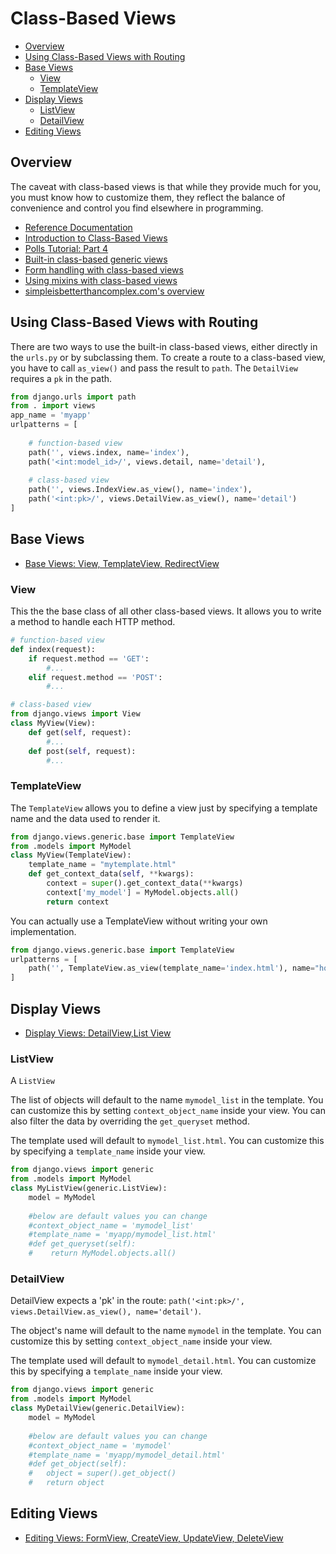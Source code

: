 

# Class-Based Views


- [Overview](#overview)
- [Using Class-Based Views with Routing](#using-class-based-views-with-routing)
- [Base Views](#base-views)
  - [View](#view)
  - [TemplateView](#templateview)
- [Display Views](#display-views)
  - [ListView](#listview)
  - [DetailView](#detailview)
- [Editing Views](#editing-views)


## Overview

The caveat with class-based views is that while they provide much for you, you must know how to customize them, they reflect the balance of convenience and control you find elsewhere in programming.

- [Reference Documentation](https://docs.djangoproject.com/en/3.1/ref/class-based-views/)
- [Introduction to Class-Based Views](https://docs.djangoproject.com/en/3.1/topics/class-based-views/intro/)
- [Polls Tutorial: Part 4](https://docs.djangoproject.com/en/3.1/intro/tutorial04/#use-generic-views-less-code-is-better)
- [Built-in class-based generic views](https://docs.djangoproject.com/en/3.1/topics/class-based-views/generic-display/)
- [Form handling with class-based views](https://docs.djangoproject.com/en/3.1/topics/class-based-views/generic-editing/)
- [Using mixins with class-based views](https://docs.djangoproject.com/en/3.1/topics/class-based-views/mixins/)
- [simpleisbetterthancomplex.com's overview](https://simpleisbetterthancomplex.com/article/2017/03/21/class-based-views-vs-function-based-views.html)


## Using Class-Based Views with Routing

There are two ways to use the built-in class-based views, either directly in the `urls.py` or by subclassing them. To create a route to a class-based view, you have to call `as_view()` and pass the result to `path`. The `DetailView` requires a `pk` in the path.

```python
from django.urls import path
from . import views
app_name = 'myapp'
urlpatterns = [
    
    # function-based view
    path('', views.index, name='index'),
    path('<int:model_id>/', views.detail, name='detail'),
    
    # class-based view
    path('', views.IndexView.as_view(), name='index'),
    path('<int:pk>/', views.DetailView.as_view(), name='detail')
]
```

## Base Views

- [Base Views: View, TemplateView, RedirectView](https://docs.djangoproject.com/en/3.1/ref/class-based-views/base/)

### View

This the the base class of all other class-based views. It allows you to write a method to handle each HTTP method.

```python
# function-based view
def index(request):
    if request.method == 'GET':
        #...
    elif request.method == 'POST':
        #...

# class-based view
from django.views import View
class MyView(View):
    def get(self, request):
        #...
    def post(self, request):
        #...
```

### TemplateView

The `TemplateView` allows you to define a view just by specifying a template name and the data used to render it.

```python
from django.views.generic.base import TemplateView
from .models import MyModel
class MyView(TemplateView):
    template_name = "mytemplate.html"
    def get_context_data(self, **kwargs):
        context = super().get_context_data(**kwargs)
        context['my_model'] = MyModel.objects.all()
        return context
```

You can actually use a TemplateView without writing your own implementation.

```python
from django.views.generic.base import TemplateView
urlpatterns = [
    path('', TemplateView.as_view(template_name='index.html'), name="home"),
]
```


## Display Views

- [Display Views: DetailView,List View](https://docs.djangoproject.com/en/3.1/ref/class-based-views/generic-display/)

### ListView

A `ListView` 

The list of objects will default to the name `mymodel_list` in the template. You can customize this by setting `context_object_name` inside your view. You can also filter the data by overriding the `get_queryset` method.

The template used will default to `mymodel_list.html`. You can customize this by specifying a `template_name` inside your view.


```python
from django.views import generic
from .models import MyModel
class MyListView(generic.ListView):
    model = MyModel
    
    #below are default values you can change
    #context_object_name = 'mymodel_list'
    #template_name = 'myapp/mymodel_list.html'
    #def get_queryset(self):
    #    return MyModel.objects.all()
```



### DetailView

DetailView expects a 'pk' in the route: `path('<int:pk>/', views.DetailView.as_view(), name='detail')`.

The object's name will default to the name `mymodel` in the template. You can customize this by setting `context_object_name` inside your view.

The template used will default to `mymodel_detail.html`. You can customize this by specifying a `template_name` inside your view.


```python
from django.views import generic
from .models import MyModel
class MyDetailView(generic.DetailView):
    model = MyModel
    
    #below are default values you can change
    #context_object_name = 'mymodel'
    #template_name = 'myapp/mymodel_detail.html'
    #def get_object(self):
    #   object = super().get_object()
    #   return object
```


## Editing Views

- [Editing Views: FormView, CreateView, UpdateView, DeleteView](https://docs.djangoproject.com/en/3.1/ref/class-based-views/generic-editing/)



